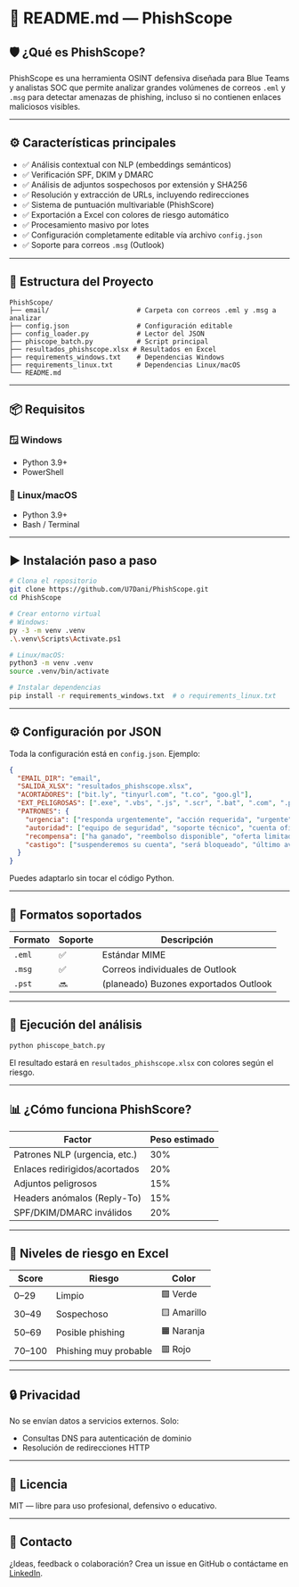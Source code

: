 # 📄 README.md — PhishScope

## 🛡️ ¿Qué es PhishScope?
PhishScope es una herramienta OSINT defensiva diseñada para Blue Teams y analistas SOC que permite analizar grandes volúmenes de correos `.eml` y `.msg` para detectar amenazas de phishing, incluso si no contienen enlaces maliciosos visibles.

---

## ⚙️ Características principales
- ✅ Análisis contextual con NLP (embeddings semánticos)
- ✅ Verificación SPF, DKIM y DMARC
- ✅ Análisis de adjuntos sospechosos por extensión y SHA256
- ✅ Resolución y extracción de URLs, incluyendo redirecciones
- ✅ Sistema de puntuación multivariable (PhishScore)
- ✅ Exportación a Excel con colores de riesgo automático
- ✅ Procesamiento masivo por lotes
- ✅ Configuración completamente editable vía archivo `config.json`
- ✅ Soporte para correos `.msg` (Outlook)

---

## 📁 Estructura del Proyecto
```
PhishScope/
├── email/                      # Carpeta con correos .eml y .msg a analizar
├── config.json                 # Configuración editable
├── config_loader.py            # Lector del JSON
├── phiscope_batch.py           # Script principal
├── resultados_phishscope.xlsx # Resultados en Excel
├── requirements_windows.txt    # Dependencias Windows
├── requirements_linux.txt      # Dependencias Linux/macOS
└── README.md
```

---

## 📦 Requisitos
### 🪟 Windows
- Python 3.9+
- PowerShell

### 🐧 Linux/macOS
- Python 3.9+
- Bash / Terminal

---

## ▶️ Instalación paso a paso
```bash
# Clona el repositorio
git clone https://github.com/U7Dani/PhishScope.git
cd PhishScope

# Crear entorno virtual
# Windows:
py -3 -m venv .venv
.\.venv\Scripts\Activate.ps1

# Linux/macOS:
python3 -m venv .venv
source .venv/bin/activate

# Instalar dependencias
pip install -r requirements_windows.txt  # o requirements_linux.txt
```

---

## ⚙️ Configuración por JSON
Toda la configuración está en `config.json`. Ejemplo:
```json
{
  "EMAIL_DIR": "email",
  "SALIDA_XLSX": "resultados_phishscope.xlsx",
  "ACORTADORES": ["bit.ly", "tinyurl.com", "t.co", "goo.gl"],
  "EXT_PELIGROSAS": [".exe", ".vbs", ".js", ".scr", ".bat", ".com", ".pif", ".jar", ".wsf", ".hta", ".iso", ".xlsm"],
  "PATRONES": {
    "urgencia": ["responda urgentemente", "acción requerida", "urgente", "inicie sesión ahora"],
    "autoridad": ["equipo de seguridad", "soporte técnico", "cuenta oficial"],
    "recompensa": ["ha ganado", "reembolso disponible", "oferta limitada"],
    "castigo": ["suspenderemos su cuenta", "será bloqueado", "último aviso"]
  }
}
```
Puedes adaptarlo sin tocar el código Python.

---

## 📂 Formatos soportados
| Formato | Soporte | Descripción                           |
|---------|---------|---------------------------------------|
| `.eml`  | ✅       | Estándar MIME                         |
| `.msg`  | ✅       | Correos individuales de Outlook       |
| `.pst`  | 🔜       | (planeado) Buzones exportados Outlook |

---

## 🚀 Ejecución del análisis
```bash
python phiscope_batch.py
```
El resultado estará en `resultados_phishscope.xlsx` con colores según el riesgo.

---

## 📊 ¿Cómo funciona PhishScore?
| Factor                           | Peso estimado |
|----------------------------------|---------------|
| Patrones NLP (urgencia, etc.)   | 30%           |
| Enlaces redirigidos/acortados   | 20%           |
| Adjuntos peligrosos             | 15%           |
| Headers anómalos (Reply-To)     | 15%           |
| SPF/DKIM/DMARC inválidos        | 20%           |

---

## 🧪 Niveles de riesgo en Excel
| Score         | Riesgo                  | Color     |
|---------------|--------------------------|-----------|
| 0–29          | Limpio                  | 🟩 Verde   |
| 30–49         | Sospechoso              | 🟨 Amarillo|
| 50–69         | Posible phishing        | 🟧 Naranja |
| 70–100        | Phishing muy probable   | 🟥 Rojo    |

---

## 🔒 Privacidad
No se envían datos a servicios externos. Solo:
- Consultas DNS para autenticación de dominio
- Resolución de redirecciones HTTP

---

## 📄 Licencia
MIT — libre para uso profesional, defensivo o educativo.

---

## 🙋 Contacto
¿Ideas, feedback o colaboración? Crea un issue en GitHub o contáctame en [LinkedIn](https://www.linkedin.com/in/danielsanchezgarcia).